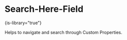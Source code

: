 # Search-Here-Field

{is-library="true"}

<snippet id="Search-Here-Field_snippet">



Helps to navigate and search through Custom Properties.


</snippet>
